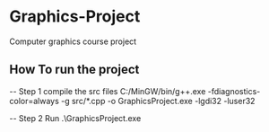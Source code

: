 # Graphics-Project
Computer graphics course project

## How To run the project
-- Step 1 compile the src files
C:/MinGW/bin/g++.exe -fdiagnostics-color=always -g src/*.cpp -o GraphicsProject.exe -lgdi32 -luser32

-- Step 2 Run
.\GraphicsProject.exe


